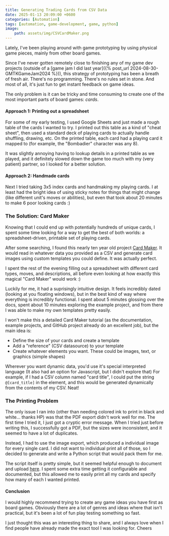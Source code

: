```yaml
---
title: Generating Trading Cards from CSV Data
date: 2025-01-13 20:09:00 +0600
categories: [Automation]
tags: [automation, game-development, game, python]
image:
    path: assets/img/CSVCardMaker.png
---
```


Lately, I've been playing around with game prototyping by using physical game pieces, mainly from other board games.

Since I've never gotten remotely close to finishing any of my game dev projects (outside of a [game jam I did last year]({% post_url 2024-08-30-GMTKGameJam2024 %})), this strategy of prototyping has been a breath of fresh air. There's no programming. There's no rules set in stone. And most of all, it's just fun to get instant feedback on game ideas.

The only problem is it can be tricky and time consuming to create one of the most important parts of board games: *cards*.


#### Approach 1: Printing out a spreadsheet
For some of my early testing, I used Google Sheets and just made a rough table of the cards I wanted to try. I printed out this table as a kind of "cheat sheet", then used a standard deck of playing cards to actually handle shuffling, drawing, etc. On the printed table, each card had a playing card it mapped to (for example, the "Bombadier" character was any 8).

It was slightly annoying having to lookup details in a printed table as we played, and it definitely slowed down the game too much with my (very patient) partner, so I looked for a better solution.

#### Approach 2: Handmade cards
Next I tried taking 3x5 index cards and handmaking my playing cards. I at least had the bright idea of using sticky notes for things that might change (like different unit's moves or abilities), but even that took about 20 minutes to make 6 poor looking cards :)

### The Solution: Card Maker
Knowing that I could end up with potentially hundreds of unique cards, I spent some time looking for a way to get the best of both worlds: a spreadsheet-driven, printable set of playing cards.

After some searching, I found this nearly ten year old project [Card Maker](https://github.com/nhmkdev/cardmaker). It would read in whatever data you provided as a CSV and generate card images using custom templates you could define. It was actually perfect.

I spent the rest of the evening filling out a spreadsheet with different card types, moves, and descriptions, all before even looking at how exactly this magical "Card Maker" would work :)

Luckily for me, it had a suprisingly intuitive design. It feels incredibly dated (looking at you floating windows), but in the best kind of way where everything is incredibly functional. I spent about 5 minutes glossing over the docs, spent about 10 minutes exploring the example project, and from there I was able to make my own templates pretty easily.

I won't make this a detailed Card Maker tutorial (as the documentation, example projects, and GitHub project already do an excellent job), but the main idea is:
- Define the size of your cards and create a template
- Add a "reference" (CSV datasource) to your template
- Create whatever elements you want. These could be images, text, or graphics (simple shapes)

Wherever you want dynamic data, you'd use it's special interpreted language (It also had an option for Javascript, but I didn't explore that) For example, if I had a CSV column named "card title", I could put the string `@[card_title]` in the element, and this would be generated dynamically from the contents of my CSV. Neat!

### The Printing Problem
The only issue I ran into (other than needing colored ink to print in black and white... thanks HP) was that the PDF export didn't work well for me. The first time I tried it, I just got a cryptic error message. When I tried just before writing this, I successfully got a PDF, but the sizes were inconsistent, and it seemed to have a lot of duplicates.

Instead, I had to use the image export, which produced a individual image for every single card. I did not want to individual print all of those, so I decided to generate and write a Python script that would pack them for me.

The script itself is pretty simple, but it seemed helpful enough to document and upload [here](https://github.com/TraySimpson/image-packer). I spent some extra time getting it configurable and documented, but this allowed me to easily print all my cards and specify how many of each I wanted printed.

#### Conclusion
I would highly recommend trying to create any game ideas you have first as board games. Obviously there are a lot of genres and ideas where that isn't practical, but it's been a lot of fun play testing something so fast.

I just thought this was an interesting thing to share, and I always love when I find people have already made the exact tool I was looking for. Cheers
